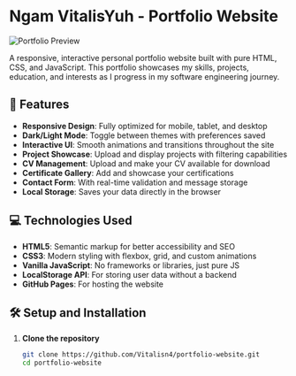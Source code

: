 # Ngam VitalisYuh - Portfolio Website

![Portfolio Preview](https://via.placeholder.com/800x400?text=Portfolio+Preview)

A responsive, interactive personal portfolio website built with pure HTML, CSS, and JavaScript. This portfolio showcases my skills, projects, education, and interests as I progress in my software engineering journey.

## 🚀 Features

- **Responsive Design**: Fully optimized for mobile, tablet, and desktop
- **Dark/Light Mode**: Toggle between themes with preferences saved
- **Interactive UI**: Smooth animations and transitions throughout the site
- **Project Showcase**: Upload and display projects with filtering capabilities
- **CV Management**: Upload and make your CV available for download
- **Certificate Gallery**: Add and showcase your certifications
- **Contact Form**: With real-time validation and message storage
- **Local Storage**: Saves your data directly in the browser

## 💻 Technologies Used

- **HTML5**: Semantic markup for better accessibility and SEO
- **CSS3**: Modern styling with flexbox, grid, and custom animations
- **Vanilla JavaScript**: No frameworks or libraries, just pure JS
- **LocalStorage API**: For storing user data without a backend
- **GitHub Pages**: For hosting the website

## 🛠️ Setup and Installation

1. **Clone the repository**
   ```bash
   git clone https://github.com/Vitalisn4/portfolio-website.git
   cd portfolio-website
